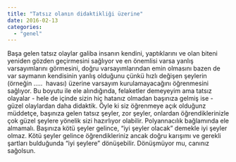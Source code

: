 ```yaml
---
title: "Tatsız olanın didaktikliği üzerine"
date: 2016-02-13
categories: 
  - "genel"
---
```


Başa gelen tatsız olaylar galiba insanın kendini, yaptıklarını ve olan biteni yeniden gözden geçirmesini sağlıyor ve en önemlisi varsa yanlış varsayımlarını görmesini, doğru varsayımlarından emin olmasını bazen de var saymanın kendisinin yanlış olduğunu çünkü hızlı değişen şeylerin (örneğin …..  havası) üzerine varsayım kurulamayacağını öğrenmesini sağlıyor. Bu boyutu ile ele alındığında, felaketler demeyeyim ama tatsız olayalar - hele de içinde sizin hiç hatanız olmadan başınıza gelmiş ise - güzel olaylardan daha didaktik. Öyle ki siz öğrenmeye açık olduğunz müddetçe, başınıza gelen tatsız şeyler, zor şeyler, onlardan öğrendiklerinizle çok güzel şeylere yönelik sizi hazırlıyor olabilir. Polyannacılık bağlamında ele almamalı. Başınıza kötü şeyler gelince, “iyi şeyler olacak” demekle iyi şeyler olmaz. Kötü şeyler gelince öğrendikleriniz ancak doğru karışımı ve gerekli şartları bulduğunda “iyi şeylere” dönüşebilir. Dönüşmüyor mu, canınız sağolsun.
